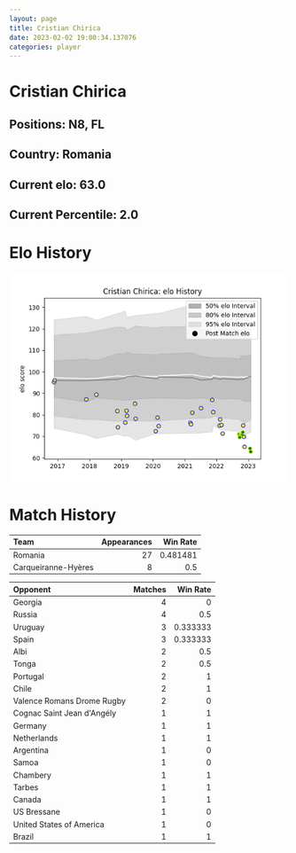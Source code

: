 ```yaml
---  
layout: page  
title: Cristian Chirica  
date: 2023-02-02 19:00:34.137076  
categories: player  
---
```

# Cristian Chirica

## Positions: N8, FL

## Country: Romania

## Current elo: 63.0

## Current Percentile: 2.0

# Elo History


![elo history](history_CristianChirica.png)
# Match History


| Team                |   Appearances |   Win Rate |
|:--------------------|--------------:|-----------:|
| Romania             |            27 |   0.481481 |
| Carqueiranne-Hyères |             8 |   0.5      |

| Opponent                   |   Matches |   Win Rate |
|:---------------------------|----------:|-----------:|
| Georgia                    |         4 |   0        |
| Russia                     |         4 |   0.5      |
| Uruguay                    |         3 |   0.333333 |
| Spain                      |         3 |   0.333333 |
| Albi                       |         2 |   0.5      |
| Tonga                      |         2 |   0.5      |
| Portugal                   |         2 |   1        |
| Chile                      |         2 |   1        |
| Valence Romans Drome Rugby |         2 |   0        |
| Cognac Saint Jean d'Angély |         1 |   1        |
| Germany                    |         1 |   1        |
| Netherlands                |         1 |   1        |
| Argentina                  |         1 |   0        |
| Samoa                      |         1 |   0        |
| Chambery                   |         1 |   1        |
| Tarbes                     |         1 |   1        |
| Canada                     |         1 |   1        |
| US Bressane                |         1 |   0        |
| United States of America   |         1 |   0        |
| Brazil                     |         1 |   1        |